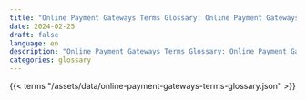 ```yaml
---
title: "Online Payment Gateways Terms Glossary: Online Payment Gateways Terms in 2024"  
date: 2024-02-25
draft: false
language: en
description: "Online Payment Gateways Terms Glossary: Online Payment Gateways Terms in 2024 | Online Payment Gateways Terms Glossary"
categories: glossary
---
```


{{< terms "/assets/data/online-payment-gateways-terms-glossary.json" >}}